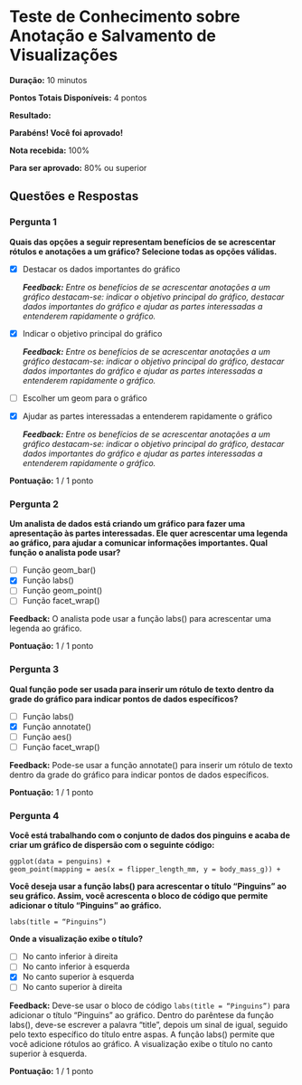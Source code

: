 # Teste de Conhecimento sobre Anotação e Salvamento de Visualizações

**Duração:** 10 minutos

**Pontos Totais Disponíveis:** 4 pontos

**Resultado:**

**Parabéns! Você foi aprovado!**

**Nota recebida:** 100%

**Para ser aprovado:** 80% ou superior

## Questões e Respostas

### Pergunta 1

**Quais das opções a seguir representam benefícios de se acrescentar rótulos e anotações a um gráfico? Selecione todas as opções válidas.**

- [x]  Destacar os dados importantes do gráfico
    
    ***Feedback:** Entre os benefícios de se acrescentar anotações a um gráfico destacam-se: indicar o objetivo principal do gráfico, destacar dados importantes do gráfico e ajudar as partes interessadas a entenderem rapidamente o gráfico.*
    
- [x]  Indicar o objetivo principal do gráfico
    
    ***Feedback:** Entre os benefícios de se acrescentar anotações a um gráfico destacam-se: indicar o objetivo principal do gráfico, destacar dados importantes do gráfico e ajudar as partes interessadas a entenderem rapidamente o gráfico.*
    
- [ ]  Escolher um geom para o gráfico
- [x]  Ajudar as partes interessadas a entenderem rapidamente o gráfico
    
    ***Feedback:** Entre os benefícios de se acrescentar anotações a um gráfico destacam-se: indicar o objetivo principal do gráfico, destacar dados importantes do gráfico e ajudar as partes interessadas a entenderem rapidamente o gráfico.*
    

**Pontuação:** 1 / 1 ponto

### Pergunta 2

**Um analista de dados está criando um gráfico para fazer uma apresentação às partes interessadas. Ele quer acrescentar uma legenda ao gráfico, para ajudar a comunicar informações importantes. Qual função o analista pode usar?**

- [ ]  Função geom_bar()
- [x]  Função labs()
- [ ]  Função geom_point()
- [ ]  Função facet_wrap()

**Feedback:** O analista pode usar a função labs() para acrescentar uma legenda ao gráfico.

**Pontuação:** 1 / 1 ponto

### Pergunta 3

**Qual função pode ser usada para inserir um rótulo de texto dentro da grade do gráfico para indicar pontos de dados específicos?**

- [ ]  Função labs()
- [x]  Função annotate()
- [ ]  Função aes()
- [ ]  Função facet_wrap()

**Feedback:** Pode-se usar a função annotate() para inserir um rótulo de texto dentro da grade do gráfico para indicar pontos de dados específicos.

**Pontuação:** 1 / 1 ponto

### Pergunta 4

**Você está trabalhando com o conjunto de dados dos pinguins e acaba de criar um gráfico de dispersão com o seguinte código:**

```
ggplot(data = penguins) +
geom_point(mapping = aes(x = flipper_length_mm, y = body_mass_g)) +

```

**Você deseja usar a função labs() para acrescentar o título “Pinguins” ao seu gráfico. Assim, você acrescenta o bloco de código que permite adicionar o título “Pinguins” ao gráfico.**

```
labs(title = “Pinguins”)

```

**Onde a visualização exibe o título?**

- [ ]  No canto inferior à direita
- [ ]  No canto inferior à esquerda
- [x]  No canto superior à esquerda
- [ ]  No canto superior à direita

**Feedback:** Deve-se usar o bloco de código `labs(title = “Pinguins”)` para adicionar o título “Pinguins” ao gráfico. Dentro do parêntese da função labs(), deve-se escrever a palavra “title”, depois um sinal de igual, seguido pelo texto específico do título entre aspas. A função labs() permite que você adicione rótulos ao gráfico. A visualização exibe o título no canto superior à esquerda.

**Pontuação:** 1 / 1 ponto